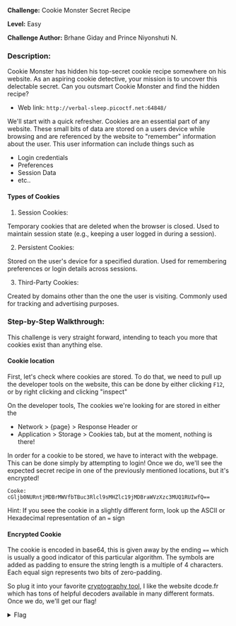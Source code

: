 **Challenge:** Cookie Monster Secret Recipe

**Level:** Easy

**Challenge Author:** Brhane Giday and Prince Niyonshuti N.

### Description: 
Cookie Monster has hidden his top-secret cookie recipe somewhere on his website. As an aspiring cookie detective, your mission is to uncover this delectable secret. Can you outsmart Cookie Monster and find the hidden recipe?

- Web link: ```http://verbal-sleep.picoctf.net:64848/```

We'll start with a quick refresher. Cookies are an essential part of any website. These small bits of data are stored on a users device while browsing and are referenced by the website to "remember" information about the user. This user information can include things such as
* Login credentials
* Preferences
* Session Data
* etc..

#### Types of Cookies
1. Session Cookies:

Temporary cookies that are deleted when the browser is closed.
Used to maintain session state (e.g., keeping a user logged in during a session).

2. Persistent Cookies:

Stored on the user's device for a specified duration.
Used for remembering preferences or login details across sessions.

3. Third-Party Cookies:

Created by domains other than the one the user is visiting.
Commonly used for tracking and advertising purposes.

### Step-by-Step Walkthrough:
This challenge is very straight forward, intending to teach you more that cookies exist than anything else.

#### Cookie location
First, let's check where cookies are stored. To do that, we need to pull up the developer tools on the website, this can be done by either clicking `F12`, or by right clicking and clicking "inspect"

On the developer tools, The cookies we're looking for are stored in either the 
- Network > {page} > Response Header 
or 
- Application > Storage > Cookies 
tab, but at the moment, nothing is there!

In order for a cookie to be stored, we have to interact with the webpage. This can be done simply by attempting to login! Once we do, we'll see the expected secret recipe in one of the previously mentioned locations, but it's encrypted!

```Cooke: cGljb0NURntjMDBrMWVfbTBuc3Rlcl9sMHZlc19jMDBraWVzXzc3MUQ1RUIwfQ==```

Hint: If you seee the cookie in a slightly different form, look up the ASCII or Hexadecimal representation of an ```=``` sign

#### Encrypted Cookie
The cookie is encoded in base64, this is given away by the ending ```==``` which is usually a good indicator of this particular algorithm. The symbols are added as padding to ensure the string length is a multiple of 4 characters. Each equal sign represents two bits of zero-padding.

So plug it into your favorite [cryptography tool](https://www.dcode.fr/cipher-identifier), I like the website dcode.fr which has tons of helpful decoders available in many different formats. Once we do, we'll get our flag!

<details><summary>Flag</summary>
    <pre>
    picoCTF{c00k1e_m0nster_l0ves_c00kies_771D5EB0}
    </pre>
   </details>
